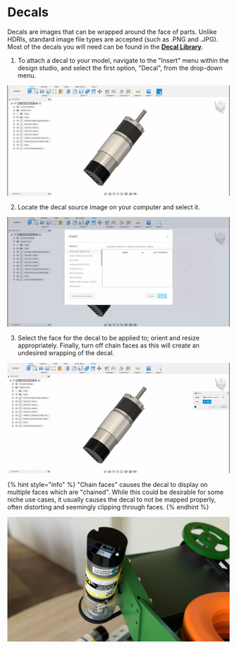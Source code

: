 # Decals

Decals are images that can be wrapped around the face of parts. Unlike HDRIs, standard image file types are accepted \(such as .PNG and .JPG\). Most of the decals you will need can be found in the [**Decal Library**](https://photos.google.com/share/AF1QipNS1p_h-UilCHEvSoTZNdxclRQBJGjViyh_1pqrRcx0o8R58EYXR95usjRIjo5KHQ?key=OTZDX0daejE2aDhvM1RqcWJCZi1iNks1LWpralVB). 

1. To attach a decal to your model, navigate to the "Insert" menu within the design studio, and select the first option, "Decal", from the drop-down menu.

![Navigating to the &quot;Decal&quot; tab](../.gitbook/assets/c51f8bed4c037a857ef27e6a495af3ae.gif)

   2. Locate the decal source image on your computer and select it.

![Selecting the decal](../.gitbook/assets/cc3134544f7b555d40b5afdb68bb24f1.gif)

   3. Select the face for the decal to be applied to; orient and resize appropriately. Finally, turn off chain faces as this will create an undesired wrapping of the decal.

![Orienting and resizing the decal on the motor](../.gitbook/assets/5e3812ae3d86e30f76c625a99a71a79c.gif)

{% hint style="info" %}
"Chain faces" causes the decal to display on multiple faces which are "chained". While this could be desirable for some niche use cases, it usually causes the decal to not be mapped properly, often distorting and seemingly clipping through faces.
{% endhint %}

![FTC 16537 Ultimate Goal Shooter rendered by FTC 15887 showing off the motor sticker decals](../.gitbook/assets/shootamoturr.png)

